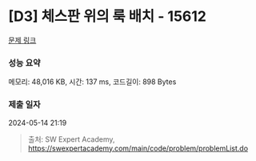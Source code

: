 # [D3] 체스판 위의 룩 배치 - 15612 

[문제 링크](https://swexpertacademy.com/main/code/problem/problemDetail.do?contestProbId=AYOBfxwaAXsDFATW) 

### 성능 요약

메모리: 48,016 KB, 시간: 137 ms, 코드길이: 898 Bytes

### 제출 일자

2024-05-14 21:19



> 출처: SW Expert Academy, https://swexpertacademy.com/main/code/problem/problemList.do